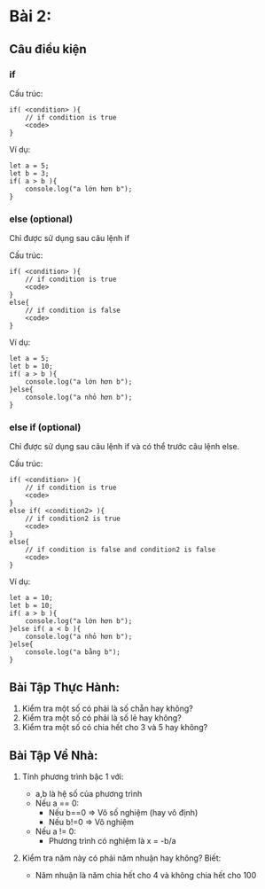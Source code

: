 
# Bài 2:

## Câu điều kiện


### if
Cấu trúc:
```
if( <condition> ){
    // if condition is true
    <code>
}
```

Ví dụ:
```
let a = 5;
let b = 3;
if( a > b ){
    console.log("a lớn hơn b");
}
```


### else (optional)
Chỉ được sử dụng sau câu lệnh if

Cấu trúc:
```
if( <condition> ){
    // if condition is true
    <code>
}
else{
    // if condition is false
    <code>
}
```

Ví dụ:
```
let a = 5;
let b = 10;
if( a > b ){
    console.log("a lớn hơn b");
}else{
    console.log("a nhỏ hơn b");
}
```


### else if (optional)
Chỉ được sử dụng sau câu lệnh if và có thể trước câu lệnh else.

Cấu trúc:
```
if( <condition> ){
    // if condition is true
    <code>
}
else if( <condition2> ){
    // if condition2 is true
    <code>
}
else{
    // if condition is false and condition2 is false
    <code>
}
```

Ví dụ:
```
let a = 10;
let b = 10;
if( a > b ){
    console.log("a lớn hơn b");
}else if( a < b ){
    console.log("a nhỏ hơn b");
}else{
    console.log("a bằng b");
}
```

## Bài Tập Thực Hành:

1. Kiểm tra một số có phải là số chẵn hay không?
2. Kiểm tra một số có phải là số lẻ hay không?
3. Kiểm tra một số có chia hết cho 3 và 5 hay không?

## Bài Tập Về Nhà:

1. Tính phương trình bậc 1 với:
    + a,b là hệ số của phương trình
    + Nếu a == 0:
        - Nếu b==0 => Vô số nghiệm (hay vô định)
        - Nếu b!=0 => Vô nghiệm
    + Nếu a != 0:
        - Phương trình có nghiệm là x = -b/a

2. Kiểm tra năm này có phải năm nhuận hay không?
Biết:
    + Năm nhuận là năm chia hết cho 4 và không chia hết cho 100